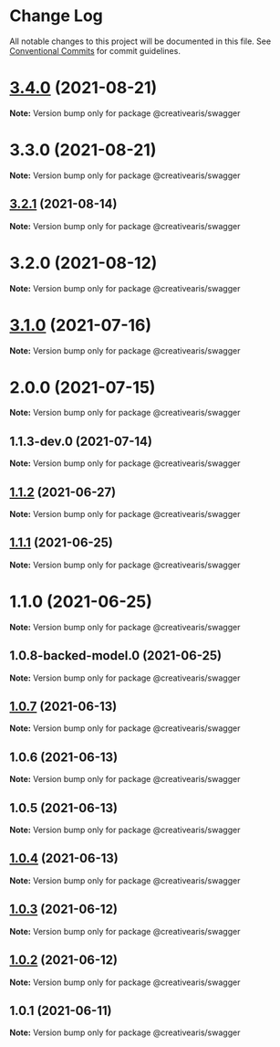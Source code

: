 # Change Log

All notable changes to this project will be documented in this file.
See [Conventional Commits](https://conventionalcommits.org) for commit guidelines.

# [3.4.0](https://github.com/yurikrupnik/mussia8/compare/@creativearis/swagger@3.3.0...@creativearis/swagger@3.4.0) (2021-08-21)

**Note:** Version bump only for package @creativearis/swagger





# 3.3.0 (2021-08-21)

**Note:** Version bump only for package @creativearis/swagger





## [3.2.1](https://github.com/yurikrupnik/mussia8/compare/@creativearis/swagger@3.2.0...@creativearis/swagger@3.2.1) (2021-08-14)

**Note:** Version bump only for package @creativearis/swagger





# 3.2.0 (2021-08-12)

**Note:** Version bump only for package @creativearis/swagger





# [3.1.0](https://github.com/yurikrupnik/mussia8/compare/@creativearis/swagger@2.0.0...@creativearis/swagger@3.1.0) (2021-07-16)

**Note:** Version bump only for package @creativearis/swagger





# 2.0.0 (2021-07-15)

**Note:** Version bump only for package @creativearis/swagger





## 1.1.3-dev.0 (2021-07-14)

**Note:** Version bump only for package @creativearis/swagger





## [1.1.2](https://github.com/yurikrupnik/mussia8/compare/@creativearis/swagger@1.1.1...@creativearis/swagger@1.1.2) (2021-06-27)

**Note:** Version bump only for package @creativearis/swagger





## [1.1.1](https://github.com/yurikrupnik/mussia8/compare/@creativearis/swagger@1.1.0...@creativearis/swagger@1.1.1) (2021-06-25)

**Note:** Version bump only for package @creativearis/swagger





# 1.1.0 (2021-06-25)

**Note:** Version bump only for package @creativearis/swagger





## 1.0.8-backed-model.0 (2021-06-25)

**Note:** Version bump only for package @creativearis/swagger





## [1.0.7](https://github.com/yurikrupnik/mussia8/compare/@creativearis/swagger@1.0.6...@creativearis/swagger@1.0.7) (2021-06-13)

**Note:** Version bump only for package @creativearis/swagger





## 1.0.6 (2021-06-13)

**Note:** Version bump only for package @creativearis/swagger





## 1.0.5 (2021-06-13)

**Note:** Version bump only for package @creativearis/swagger





## [1.0.4](https://github.com/yurikrupnik/mussia8/compare/@creativearis/swagger@1.0.3...@creativearis/swagger@1.0.4) (2021-06-13)

**Note:** Version bump only for package @creativearis/swagger





## [1.0.3](https://github.com/yurikrupnik/mussia8/compare/@creativearis/swagger@1.0.1...@creativearis/swagger@1.0.3) (2021-06-12)

**Note:** Version bump only for package @creativearis/swagger





## [1.0.2](https://github.com/yurikrupnik/mussia8/compare/@creativearis/swagger@1.0.1...@creativearis/swagger@1.0.2) (2021-06-12)

**Note:** Version bump only for package @creativearis/swagger





## 1.0.1 (2021-06-11)

**Note:** Version bump only for package @creativearis/swagger
